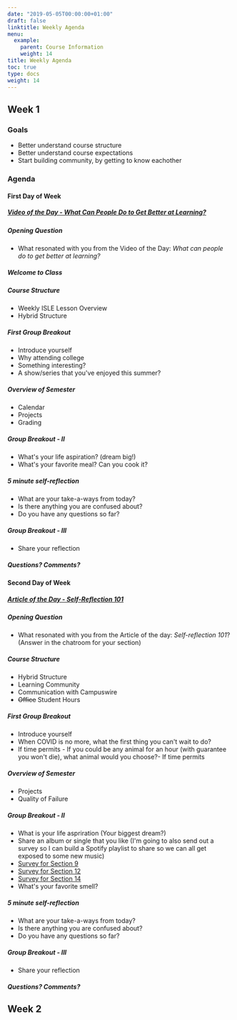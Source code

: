 ```yaml
---
date: "2019-05-05T00:00:00+01:00"
draft: false
linktitle: Weekly Agenda
menu:
  example:
    parent: Course Information
    weight: 14
title: Weekly Agenda
toc: true
type: docs
weight: 14
---
```


## Week 1

### Goals
- Better understand course structure
- Better understand course expectations
- Start building community, by getting to know eachother


### Agenda

#### First Day of Week

##### [Video of the Day - What Can People Do to Get Better at Learning?](https://youtu.be/iGdvGLjOB0Q)

##### Opening Question  
- What resonated with you from the Video of the Day: *What can people do to get better at learning?*

##### Welcome to Class

##### Course Structure
- Weekly ISLE Lesson Overview
- Hybrid Structure

##### First Group Breakout
- Introduce yourself
- Why attending college
- Something interesting?
- A show/series that you've enjoyed this summer?

##### Overview of Semester
- Calendar
- Projects
- Grading

##### Group Breakout - II
- What's your life aspiration? (dream big!)
- What's your favorite meal?  Can you cook it?  
  
##### 5 minute self-reflection
- What are your take-a-ways from today?
- Is there anything you are confused about?
- Do you have any questions so far?  
  
##### Group Breakout - III
- Share your reflection

##### Questions?  Comments?


#### Second Day of Week

##### [Article of the Day - Self-Reflection 101](https://www.holstee.com/blogs/mindful-matter/self-reflection-101-what-is-self-reflection-why-is-reflection-important-and-how-to-reflect)

##### Opening Question  
- What resonated with you from the Article of the day: *Self-reflection 101*? (Answer in the chatroom for your section)

##### Course Structure
- Hybrid Structure
- Learning Community
- Communication with Campuswire
- ~~Office~~ Student Hours

##### First Group Breakout
- Introduce yourself
- When COVID is no more, what the first thing you can't wait to do?
- If time permits - If you could be any animal for an hour (with guarantee you won't die), what animal would you choose?- If time permits

##### Overview of Semester
- Projects
- Quality of Failure

##### Group Breakout - II
- What is your life aspriration (Your biggest dream?)
- Share an album or single that you like (I'm going to also send out a survey so I can build a Spotify playlist to share so we can all get exposed to some new music) 
- [Survey for Section 9](https://forms.gle/wZpcBYUPQWmQM5Fb7)
- [Survey for Section 12](https://forms.gle/8qkjDbCop93HYrut7)
- [Survey for Section 14](https://forms.gle/mudgKg6ZohfS5HCS8)
- What's your favorite smell?


##### 5 minute self-reflection
- What are your take-a-ways from today?
- Is there anything you are confused about?
- Do you have any questions so far?  
  
##### Group Breakout - III
- Share your reflection

##### Questions?  Comments?

## Week 2






